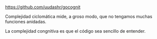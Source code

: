 https://github.com/uudashr/gocognit

Complejidad ciclomática mide, a groso modo, que no tengamos muchas funciones anidadas.

La complejidad congnitiva es que el código sea sencillo de entender.
